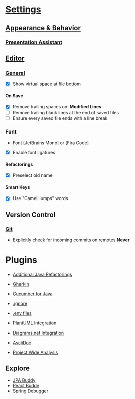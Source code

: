 # [Settings](https://www.jetbrains.com/help/idea/settings-preferences-dialog.html)

## [Appearance & Behavior](https://www.jetbrains.com/help/idea/appearance-and-behavior.html)

### [Presentation Assistant](jetbrains://idea/settings?name=Appearance+%26+Behavior--Presentation+Assistant)

## [Editor](https://www.jetbrains.com/help/idea/settings-editor.html)

### [General](https://www.jetbrains.com/help/idea/settings-editor-general.html)

* [X] Show virtual space at file bottom

#### On Save

* [X] Remove trailing spaces on: **Modified Lines**
* [ ] Remove trailing blank lines at the end of saved files
* [ ] Ensure every saved file ends with a line break

### Font

* Font [JetBrains Mono] or [Fira Code]
* [X] Enable font ligatures

#### Refactorings

* [X] Preselect old name

#### Smart Keys

* [X] Use "CamelHumps" words

## Version Control

### [Git](https://www.jetbrains.com/help/idea/settings-version-control-git.html)

* Explicitly check for incoming commits on remotes **Never**

# Plugins

- [Additional Java Refactorings](https://plugins.jetbrains.com/plugin/17656-additional-java-refactorings)

- [Gherkin](https://plugins.jetbrains.com/plugin/9164-gherkin)
- [Cucumber for Java](https://plugins.jetbrains.com/plugin/7212-cucumber-for-java)

- [.ignore](https://plugins.jetbrains.com/plugin/7495--ignore)
- [.env files](https://plugins.jetbrains.com/plugin/9525--env-files)

- [PlantUML Integration](https://plugins.jetbrains.com/plugin/7017-plantuml-integration)
- [Diagrams.net Integration](https://plugins.jetbrains.com/plugin/15635-diagrams-net-integration)
- [AsciiDoc](https://plugins.jetbrains.com/plugin/7391-asciidoc)

- [Project Wide Analysis](https://plugins.jetbrains.com/plugin/26698-project-wide-analysis)

## Explore

- [JPA Buddy](https://plugins.jetbrains.com/plugin/15075-jpa-buddy)
- [React Buddy](https://plugins.jetbrains.com/plugin/17467-react-buddy)
- [Spring Debugger](https://plugins.jetbrains.com/plugin/25302-spring-debugger)